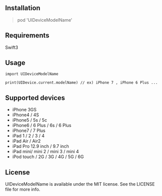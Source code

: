 ## Installation

> pod 'UIDeviceModelName'

## Requirements

Swift3

## Usage

```
import UIDeviceModelName

print(UIDevice.current.modelName) // ex) iPhone 7 , iPhone 6 Plus ...
```

## Supported devices

- iPhone 3GS
- iPhone4 / 4S
- iPhone5 / 5s / 5c
- iPhone6 / 6 Plus / 6s / 6 Plus
- iPhone7 / 7 Plus
- iPad 1 / 2 / 3 / 4
- iPad Air / Air2
- iPad Pro 12.9 inch / 9.7 inch
- iPad mini/  mini 2 / mini 3 / mini 4
- iPod touch / 2G / 3G / 4G / 5G / 6G

## License

UIDeviceModelName is available under the MIT license. See the LICENSE file for more info.

